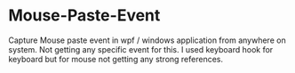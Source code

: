 # Mouse-Paste-Event
Capture Mouse paste event in wpf / windows application from anywhere on system.
Not getting any specific event for this. I used keyboard hook for keyboard but for mouse not getting any strong references.
